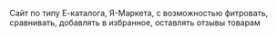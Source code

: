 Сайт по типу Е-каталога, Я-Маркета, с возможностью фитровать, сравнивать, добавлять в избранное, оставлять отзывы товарам
